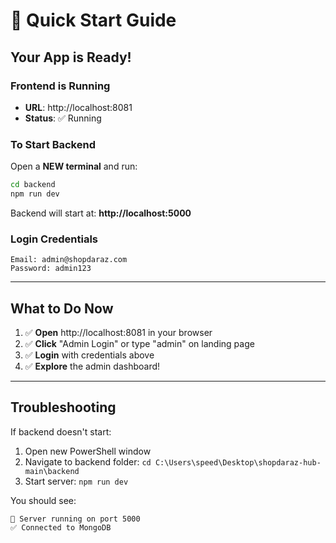# 🚀 Quick Start Guide

## **Your App is Ready!**

### **Frontend is Running**
- **URL**: http://localhost:8081
- **Status**: ✅ Running

### **To Start Backend**
Open a **NEW terminal** and run:

```bash
cd backend
npm run dev
```

Backend will start at: **http://localhost:5000**

### **Login Credentials**
```
Email: admin@shopdaraz.com
Password: admin123
```

---

## **What to Do Now**

1. ✅ **Open** http://localhost:8081 in your browser
2. ✅ **Click** "Admin Login" or type "admin" on landing page
3. ✅ **Login** with credentials above
4. ✅ **Explore** the admin dashboard!

---

## **Troubleshooting**

If backend doesn't start:
1. Open new PowerShell window
2. Navigate to backend folder: `cd C:\Users\speed\Desktop\shopdaraz-hub-main\backend`
3. Start server: `npm run dev`

You should see:
```
🚀 Server running on port 5000
✅ Connected to MongoDB
```
